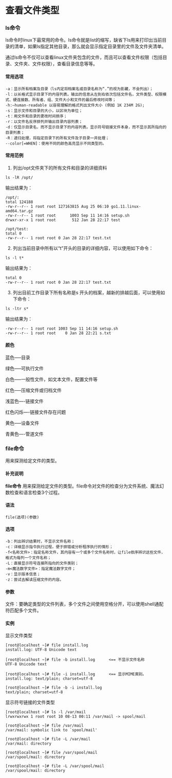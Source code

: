 # 查看文件类型

### ls命令

ls命令时linux下最常用的命令。ls命令就是list的缩写，缺省下ls用来打印出当前目录的清单，如果ls指定其他目录，那么就会显示指定目录里的文件及文件夹清单。

通过ls命令不仅可以查看linux文件夹包含的文件，而且可以查看文件权限（包括目录、文件夹、文件权限），查看目录信息等等。

#### 常用选项

```
-a：显示所有档案及目录（ls内定将档案名或目录名称为“.”的视为影藏，不会列出）；
-l：以长格式显示目录下的内容列表。输出的信息从左到右依次包括文件名，文件类型、权限模式、硬连接数、所有者、组、文件大小和文件的最后修改时间等；
-h:–human-readable 以容易理解的格式列出文件大小 (例如 1K 234M 2G);
-s：显示文件和目录的大小，以区块为单位；
-t：用文件和目录的更改时间排序；
-r：以文件名反序排列并输出目录内容列表；
-d：仅显示目录名，而不显示目录下的内容列表。显示符号链接文件本身，而不显示其所指向的目录列表；
-R：递归处理，将指定目录下的所有文件及子目录一并处理；
--color[=WHEN]：使用不同的颜色高亮显示不同类型的。
```

#### 常用范例

1. 列出/opt文件夹下的所有文件和目录的详细资料

```
ls -lR /opt/
```

输出结果为：

```
/opt/:
total 124188
-rw-r--r-- 1 root root 127163815 Aug 25 06:10 go1.11.linux-amd64.tar.gz
-rw-r--r-- 1 root root      1003 Sep 11 14:16 setup.sh
drwxr-xr-x 1 root root       512 Jan 28 22:17 test

/opt/test:
total 0
-rw-r--r-- 1 root root 0 Jan 28 22:17 test.txt

```

2. 列出当前目录中所有以“t”开头的目录的详细内容，可以使用如下命令：

```
ls -l t*
```

输出结果为：

```
total 0
-rw-r--r-- 1 root root 0 Jan 28 22:17 test.txt
```

3. 列出目前工作目录下所有名称是s 开头的档案，越新的排越后面，可以使用如下命令：

```
ls -ltr s*
```

输出结果为：

```
-rw-r--r-- 1 root root 1003 Sep 11 14:16 setup.sh
-rw-r--r-- 1 root root    0 Jan 28 22:21 s.txt
```



#### 颜色

蓝色—–目录

绿色—–可执行文件 

白色—–一般性文件，如文本文件，配置文件等 

红色—–压缩文件或归档文件 

浅蓝色—-链接文件 

红色闪烁—-链接文件存在问题 

黄色—–设备文件 

青黄色—-管道文件 



### file命令

用来探测给定文件的类型。

#### 补充说明

**file命令** 用来探测给定文件的类型。file命令对文件的检查分为文件系统、魔法幻数检查和语言检查3个过程。

#### 语法  

```
file(选项)(参数)
```

#### 选项  

```
-b：列出辨识结果时，不显示文件名称；
-c：详细显示指令执行过程，便于排错或分析程序执行的情形；
-f<名称文件>：指定名称文件，其内容有一个或多个文件名称时，让file依序辨识这些文件，格式为每列一个文件名称；
-L：直接显示符号连接所指向的文件类别；
-m<魔法数字文件>：指定魔法数字文件；
-v：显示版本信息；
-z：尝试去解读压缩文件的内容。
```

#### 参数  

文件：要确定类型的文件列表，多个文件之间使用空格分开，可以使用shell通配符匹配多个文件。

#### 实例  

显示文件类型

```
[root@localhost ~]# file install.log
install.log: UTF-8 Unicode text

[root@localhost ~]# file -b install.log      <== 不显示文件名称
UTF-8 Unicode text

[root@localhost ~]# file -i install.log      <== 显示MIME类别。
install.log: text/plain; charset=utf-8

[root@localhost ~]# file -b -i install.log
text/plain; charset=utf-8

```

显示符号链接的文件类型

```
[root@localhost ~]# ls -l /var/mail
lrwxrwxrwx 1 root root 10 08-13 00:11 /var/mail -> spool/mail

[root@localhost ~]# file /var/mail
/var/mail: symbolic link to `spool/mail'

[root@localhost ~]# file -L /var/mail
/var/mail: directory

[root@localhost ~]# file /var/spool/mail
/var/spool/mail: directory

[root@localhost ~]# file -L /var/spool/mail
/var/spool/mail: directory

```

